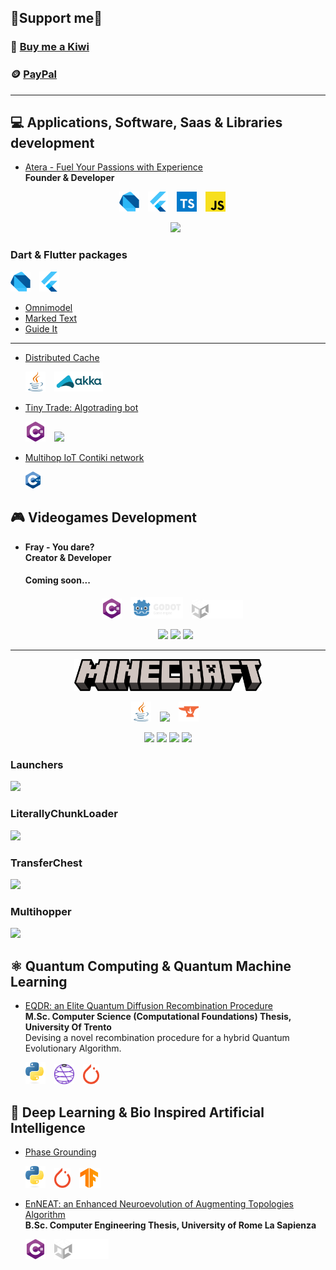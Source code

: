 ## 🗿Support me💚

### 🥝 [Buy me a Kiwi](https://buymeacoffee.com/tratteo)

### 🪙 [PayPal](https://www.paypal.me/tratteo)

---

## 💻 Applications, Software, Saas & Libraries development

-   [Atera - Fuel Your Passions with Experience](https://github.com/Ateraworld)  
    **Founder & Developer**

    <p align="center">
      <img src="res/dart.svg" width="32" style="margin-right: 10px;" />
      <img src="res/flutter.svg" width="32" style="margin-right: 10px;" />
      <img src="res/ts.svg" width="32" style="margin-right: 10px;" />
      <img src="res/js.svg" width="32" style="margin-right: 10px;" />
    </p>
    <p align="center">
       <img src="https://github.com/Ateraworld/.github/assets/31132987/6982dafb-1acc-41af-abfc-3ed4446a318d" width=350>
    </p>

### Dart & Flutter packages

  <p align="left">
    <img src="res/dart.svg" width="32" style="margin-right: 10px;" />  
    <img src="res/flutter.svg" width="32" style="margin-right: 10px;" />
  </p>
  
- [Omnimodel](https://github.com/tratteo/omnimodel)  
- [Marked Text](https://github.com/tratteo/marked_text)
- [Guide It](https://github.com/tratteo/guide_it)

---

-   [Distributed Cache](https://github.com/tratteo/DistributedCache)
    <p align="left">
      <img src="res/java.svg" width="32" style="margin-right: 10px;" />
      <img src="res/akka.svg" height="32" style="margin-right: 10px;" />
    </p>

-   [Tiny Trade: Algotrading bot](https://github.com/TinyTrade/TinyTrade)
    <p align="left">
      <img src="res/net.svg" width="32" style="margin-right: 10px;" />
      <img src="https://user-images.githubusercontent.com/31132987/193480740-c6eeed02-945f-460b-ad44-06562662078b.png" height="40" style="margin-right: 10px;" />
    </p>

-   [Multihop IoT Contiki network](https://github.com/tratteo/multihop_network)
    <p align="left">
      <img src="res/c++.svg" width="24" style="margin-right: 10px;" />
    </p>

## 🎮 Videogames Development

-   **Fray - You dare?**  
    **Creator & Developer**

    #### Coming soon...

    <p align="center">
      <img src="res/net.svg" width="32" style="margin-right: 10px;" />
      <img src="res/godot.svg" height="34" style="margin-right: 10px;" />
      <img src="res/unity.svg" height="30" style="margin-right: 10px;" />
    </p>
    <p align="center">
      <img src="https://user-images.githubusercontent.com/31132987/168451411-5e271c56-fdad-4b70-86b0-48819c443554.gif" width="150" />
      <img src="https://user-images.githubusercontent.com/31132987/168451406-9b5fa056-6766-4f73-ba1f-71886c7a08e7.gif" width="150" />
      <img src="https://user-images.githubusercontent.com/31132987/168451402-3b181129-5c27-4201-9d9d-be44305baf3f.gif" width="150" />
    </p>

---

<p align="center">
    <img src="res/minecraft.svg" width="300"/>
</p>
  <p align="center">
    <img src="res/java.svg" width="32" style="margin-right: 10px;" />
    <img src="https://avatars.githubusercontent.com/u/21025855?s=200&v=4" height="32" style="margin-right: 10px;" />
    <img src="res/curseforge.svg" height="32" style="margin-right: 10px;" />
  </p>


  <p align="center">
    <img src="https://user-images.githubusercontent.com/31132987/80125195-a13b6d80-8591-11ea-828f-1ac07a1ac498.png" height="150" />
    <img src="https://user-images.githubusercontent.com/31132987/78308663-58bc0180-7549-11ea-9c09-3a1813e2a986.png" width="150" />
    <img src="https://user-images.githubusercontent.com/31132987/103446388-43623800-4c7f-11eb-830c-4734d00f8468.png" height="150" />
    <img src="https://github.com/trat-mods/Multihopper/assets/31132987/15f44132-9bd6-4afb-b9a8-c7cc5beb81f7" height="150" />
  </p>

### Launchers    
<a href="https://github.com/TrattMods/LaunchersMod" target="_blank"><img src="https://img.shields.io/curseforge/dt/372835?style=flat&logo=curseforge&logoSize=auto" /></a>     

### LiterallyChunkLoader    
<a href="https://github.com/TrattMods/LiterallyChunkLoader" target="_blank"><img src="https://img.shields.io/curseforge/dt/378183?style=flat&logo=curseforge&logoSize=auto" /></a>  

### TransferChest    
<a href="https://github.com/TrattMods/TransferChest" target="_blank"><img src="https://img.shields.io/curseforge/dt/432830?style=flat&logo=curseforge&logoSize=auto" /></a>  

### Multihopper    
<a href="[https://github.com/TrattMods/Multihopper" target="_blank"><img src="https://img.shields.io/curseforge/dt/1027743?style=flat&logo=curseforge&logoSize=auto" /></a>   

## ⚛️ Quantum Computing & Quantum Machine Learning

-   [EQDR: an Elite Quantum Diffusion Recombination Procedure](https://github.com/tratteo/eqdr)  
    **M.Sc. Computer Science (Computational Foundations) Thesis, University Of Trento**  
    Devising a novel recombination procedure for a hybrid Quantum Evolutionary Algorithm.

    <p align="left">
      <img src="res/py.svg" width="32" style="margin-right: 10px;" />
      <img src="res/qiskit.svg" height="32" style="margin-right: 10px;" />
      <img src="res/pytorch.svg" height="32" style="margin-right: 10px;" />
    </p>

## 🍃 Deep Learning & Bio Inspired Artificial Intelligence

-   [Phase Grounding](https://github.com/tratteo/phrase_grounding)
    <p align="left">
      <img src="res/py.svg" width="32" style="margin-right: 10px;" />
      <img src="res/pytorch.svg" height="32" style="margin-right: 10px;" />
      <img src="res/tf.svg" height="32" style="margin-right: 10px;" />
    </p>

-   [EnNEAT: an Enhanced Neuroevolution of Augmenting Topologies Algorithm](https://github.com/tratteo/EnNEAT)  
    **B.Sc. Computer Engineering Thesis, University of Rome La Sapienza**
    <p align="left">
      <img src="res/net.svg" width="32" style="margin-right: 10px;" />
      <img src="res/unity.svg" height="32" style="margin-right: 10px;" />
    </p>
